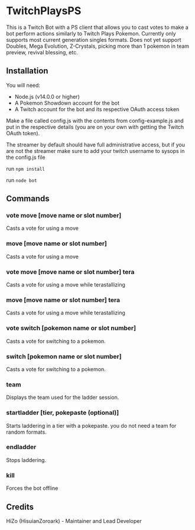 # TwitchPlaysPS
This is a Twitch Bot with a PS client that allows you to cast votes to make a bot perform actions similarly to Twitch Plays Pokemon. Currently only supports most current generation singles formats. Does not yet support Doubles, Mega Evolution, Z-Crystals, picking more than 1 pokemon in team preview, revival blessing, etc.

## Installation
You will need:
* Node.js (v14.0.0 or higher)
* A Pokemon Showdown account for the bot
* A Twitch account for the bot and its respective OAuth access token

Make a file called config.js with the contents from config-example.js and put in the respective details (you are on your own with getting the Twitch OAuth token).

The streamer by default should have full administrative access, but if you are not the streamer make sure to add your twitch username to sysops in the config.js file

run `npm install`

run `node bot`

## Commands

### vote move [move name or slot number]
Casts a vote for using a move
### move [move name or slot number]
Casts a vote for using a move

### vote move [move name or slot number] tera
Casts a vote for using a move while terastallizing
### move [move name or slot number] tera
Casts a vote for using a move while terastallizing

### vote switch [pokemon name or slot number]
Casts a vote for switching to a pokemon.
### switch [pokemon name or slot number]
Casts a vote for switching to a pokemon.

### team
Displays the team used for the ladder session.

### startladder [tier, pokepaste (optional)]
Starts laddering in a tier with a pokepaste. you do not need a team for random formats.

### endladder
Stops laddering.

### kill

Forces the bot offline

## Credits
HiZo (HisuianZoroark) - Maintainer and Lead Developer
